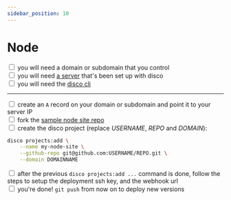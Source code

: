```yaml
---
sidebar_position: 10
---
```


# Node

<input type="checkbox" /> you will need a domain or subdomain that you control  
<input type="checkbox" /> you will need [a server](http://localhost:3000/get-started/set-up-your-server) that's been set up with disco  
<input type="checkbox" /> you will need the [disco cli](../get-started/install-the-cli)  

---

<input type="checkbox" /> create an `A` record on your domain or subdomain and point it to your server IP  
<input type="checkbox" /> fork the [sample node site repo](https://github.com/letsdiscodev/example-node-site/fork)  
<input type="checkbox" /> create the disco project (replace *USERNAME*, *REPO* and *DOMAIN*):

```bash
disco projects:add \
    --name my-node-site \
    --github-repo git@github.com:USERNAME/REPO.git \
    --domain DOMAINNAME
```

<input type="checkbox" /> after the previous `disco projects:add ...` command is done, follow the steps to setup the deployment ssh key, and the webhook url  
<input type="checkbox" /> you're done! `git push` from now on to deploy new versions

